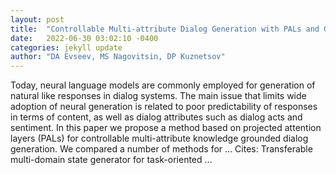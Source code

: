 ```yaml
---
layout: post
title:  "Controllable Multi-attribute Dialog Generation with PALs and Grounding Knowledge"
date:   2022-06-30 03:02:10 -0400
categories: jekyll update
author: "DA Evseev, MS Nagovitsin, DP Kuznetsov"
---
```

Today, neural language models are commonly employed for generation of natural like responses in dialog systems. The main issue that limits wide adoption of neural generation is related to poor predictability of responses in terms of content, as well as dialog attributes such as dialog acts and sentiment. In this paper we propose a method based on projected attention layers (PALs) for controllable multi-attribute knowledge grounded dialog generation. We compared a number of methods for …
Cites: ‪Transferable multi-domain state generator for task-oriented …‬  